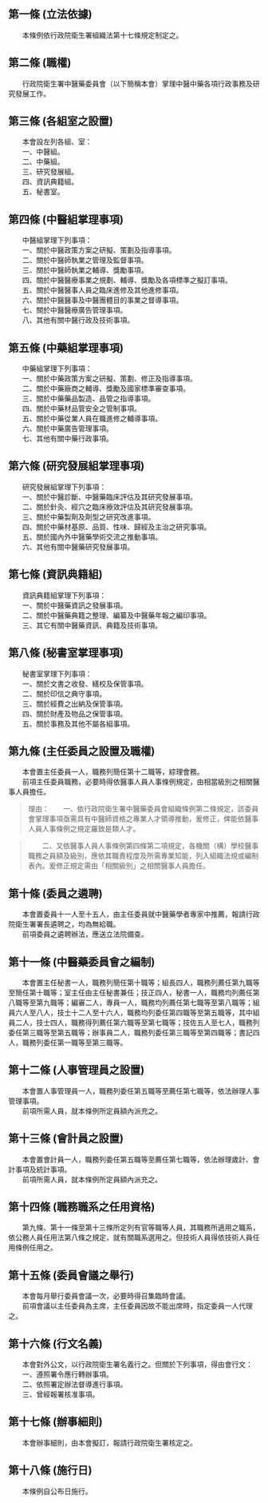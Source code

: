 第一條 (立法依據)
-----------------
　　本條例依行政院衛生署組織法第十七條規定制定之。  


第二條 (職權)
-------------
　　行政院衛生署中醫藥委員會（以下簡稱本會）掌理中醫中藥各項行政事務及研究發展工作。  


第三條 (各組室之設置)
---------------------
　　本會設左列各組、室：  
　　一、中醫組。  
　　二、中藥組。  
　　三、研究發展組。  
　　四、資訊典籍組。  
　　五、秘書室。  


第四條 (中醫組掌理事項)
-----------------------
　　中醫組掌理下列事項：  
　　一、關於中醫政策方案之研擬、策劃及指導事項。  
　　二、關於中醫師執業之管理及監督事項。  
　　三、關於中醫師執業之輔導、獎勵事項。  
　　四、關於中醫醫療事業之規劃、輔導、獎勵及各項標準之擬訂事項。  
　　五、關於中醫醫事人員之臨床進修及其他進修事項。  
　　六、關於中醫醫事及中醫團體目的事業之督導事項。  
　　七、關於中醫醫療廣告管理事項。  
　　八、其他有關中醫行政及技術事項。  


第五條 (中藥組掌理事項)
-----------------------
　　中藥組掌理下列事項：  
　　一、關於中藥政策方案之研擬、策劃、修正及指導事項。  
　　二、關於中藥廠商之輔導、獎勵及國家標準審查事項。  
　　三、關於中藥藥品製造、品管之指導事項。  
　　四、關於中藥材品管安全之管制事項。  
　　五、關於中藥從業人員在職進修之輔導事項。  
　　六、關於中藥廣告管理事項。  
　　七、其他有關中藥行政事項。  


第六條 (研究發展組掌理事項)
---------------------------
　　研究發展組掌理下列事項：  
　　一、關於中醫診斷、中醫藥臨床評估及其研究發展事項。  
　　二、關於針灸、經穴之臨床療效評估及其研究發展事項。  
　　三、關於中藥製劑及劑型之研究改進事項。  
　　四、關於中藥材基原、品質、性味、歸經及主治之研究事項。  
　　五、關於國內外中醫藥學術交流之推動事項。  
　　六、其他有關中醫藥研究發展事項。  


第七條 (資訊典籍組)
-------------------
　　資訊典籍組掌理下列事項：  
　　一、關於中醫藥資訊之發展事項。  
　　二、關於中醫藥典籍之整理、編纂及中醫藥年報之編印事項。  
　　三、其它有關中醫藥資訊、典籍及技術事項。  


第八條 (秘書室掌理事項)
-----------------------
　　秘書室掌理下列事項：  
　　一、關於文書之收發、繕校及保管事項。  
　　二、關於印信之典守事項。  
　　三、關於經費之出納及保管事項。  
　　四、關於財產及物品之保管事項。  
　　五、關於事務及其他不屬各組事項。  


第九條 (主任委員之設置及職權)
-----------------------------
　　本會置主任委員一人，職務列簡任第十二職等，綜理會務。  
　　前項主任委員職務，必要時得依醫事人員人事條例規定，由相當級別之相關醫事人員擔任。  
> 理由：　　一、依行政院衛生署中醫藥委員會組織條例第二條規定，該委員會掌理事項亟需具有中醫師資格之專業人才領導推動，爰修正，俾能依醫事人員人事條例之規定羅致是類人才。

> 　　二、又依醫事人員人事條例第四條第二項規定，各機關（構）學校醫事職務之員額及級別，應依其職責程度及所需專業知能，列入組織法規或編制表內。爰修正規定需由「相關級別」之相關醫事人員擔任。



第十條 (委員之遴聘)
-------------------
　　本會置委員十一人至十五人，由主任委員就中醫藥學者專家中推薦，報請行政院衛生署署長遴聘之，均為無給職。  
　　前項委員之遴聘辦法，應送立法院備查。  


第十一條 (中醫藥委員會之編制)
-----------------------------
　　本會置主任秘書一人，職務列簡任第十職等；組長四人，職務列薦任第九職等至簡任第十職等；室主任由主任秘書兼任；技正四人，秘書一人，職務均列薦任第八職等至第九職等；編審二人，專員一人，職務均列薦任第七職等至第八職等；組員六人至八人，技士十二人至十六人，職務均列委任第四職等至第五職等，其中組員二人，技士四人，職務得列薦任第六職等至第七職等；技佐五人至七人，職務列委任第三職等至第五職等；辦事員二人，職務列委任第三職等至第四職等；書記四人，職務列委任第一職等至第三職等。  


第十二條 (人事管理員之設置)
---------------------------
　　本會置人事管理員一人，職務列委任第五職等至薦任第七職等，依法辦理人事管理事項。  
　　前項所需人員，就本條例所定員額內派充之。  


第十三條 (會計員之設置)
-----------------------
　　本會置會計員一人，職務列委任第五職等至薦任第七職等，依法辦理歲計、會計事項及統計事項。  
　　前項所需人員，就本條例所定員額內派充之。  


第十四條 (職務職系之任用資格)
-----------------------------
　　第九條、第十一條至第十三條所定列有官等職等人員，其職務所適用之職系，依公務人員任用法第八條之規定，就有關職系選用之。但技術人員得依技術人員任用條例任用之。  


第十五條 (委員會議之舉行)
-------------------------
　　本會每月舉行委員會議一次，必要時得召集臨時會議。  
　　前項會議以主任委員為主席，主任委員因故不能出席時，指定委員一人代理之。  


第十六條 (行文名義)
-------------------
　　本會對外公文，以行政院衛生署名義行之。但關於下列事項，得由會行文：  
　　一、遵照署令應行轉辦事項。  
　　二、依照署定辦法督導進行事項。  
　　三、曾經報署核准事項。  


第十七條 (辦事細則)
-------------------
　　本會辦事細則，由本會擬訂，報請行政院衛生署核定之。  


第十八條 (施行日)
-----------------
　　本條例自公布日施行。